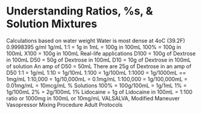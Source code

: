 # Understanding Ratios, %s, & Solution Mixtures

Calculations based on water weight
Water is most dense at 4oC (39.2F)  0.9998395 g/ml  1g/mL
1:1 = 1g in 1mL = 100g in 100mL
100% = 100g in 100mL
X100 = 100g in 100mL
Real-life applications
D100 = 100g of Dextrose in 100mL
D50 = 50g of Dextrose in 100mL
D10 = 10g of Dextrose in 100mL of solution
An amp of D50 = 50mL
There are 25g of Dextrose in an amp of D50
1:1 = 1g/mL
1:10 = 1g/10mL
1:100 = 1g/100mL
1:1000 = 1g/1000mL      == 1mg/mL
1:10,000 = 1g/10,000mL   = 0.1mg/mL
1:100,000 = 1g/100,000mL = 0.01mg/mL = 10mcg/mL
% Solutions
100% = 100g/100mL = 1g/1mL
1% = 1g/100mL
2% = 2g/100mL
1% Lidocaine = 1g of Lidocaine in 100mL = 1:100 ratio
or 1000mg in 100mL
or 10mg/mL
VALSALVA, Modified Maneuver
Vasopressor Mixing Procedure
Adult Protocols
